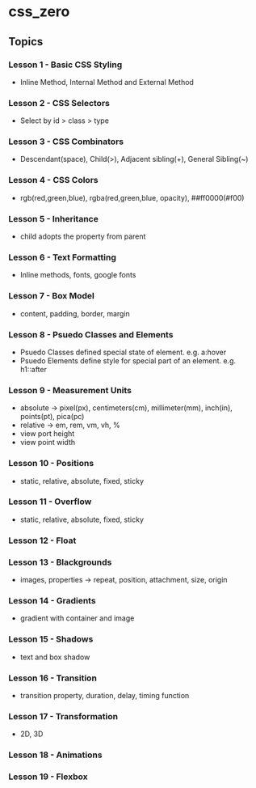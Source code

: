 # css_zero


## Topics

### Lesson 1 - Basic CSS Styling
- Inline Method, Internal Method and External Method

### Lesson 2 - CSS Selectors
- Select by id > class > type

### Lesson 3 - CSS Combinators
- Descendant(space), Child(>), Adjacent sibling(+), General Sibling(~)

### Lesson 4 - CSS Colors
- rgb(red,green,blue), rgba(red,green,blue, opacity), ##ff0000(#f00)

### Lesson 5 - Inheritance
- child adopts the property from parent

### Lesson 6 - Text Formatting
- Inline methods, fonts, google fonts

### Lesson 7 - Box Model
- content, padding, border, margin

### Lesson 8 - Psuedo Classes and Elements
- Psuedo Classes defined special state of element. e.g. a:hover
- Psuedo Elements define style for special part of an element. e.g. h1::after

### Lesson 9 - Measurement Units
- absolute -> pixel(px), centimeters(cm), millimeter(mm), inch(in), points(pt), pica(pc)
- relative -> em, rem, vm, vh, %
- view port height
- view point width

### Lesson 10 - Positions
- static, relative, absolute, fixed, sticky

### Lesson 11 - Overflow
- static, relative, absolute, fixed, sticky

### Lesson 12 - Float

### Lesson 13 - Blackgrounds
- images, properties -> repeat, position, attachment, size, origin

### Lesson 14 - Gradients
- gradient with container and image

### Lesson 15 - Shadows
- text and box shadow

### Lesson 16 - Transition
- transition property, duration, delay, timing function

### Lesson 17 - Transformation
- 2D, 3D

### Lesson 18 - Animations

### Lesson 19 - Flexbox